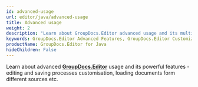 ```yaml
---
id: advanced-usage
url: editor/java/advanced-usage
title: Advanced usage
weight: 2
description: "Learn about GroupDocs.Editor advanced usage and its multiple powerful features like enabling font extraction, specifying document locale, memory usage optimisation etc."
keywords: GroupDocs.Editor Advanced Features, GroupDocs.Editor Customization, GroupDocs.Editor Advanced Features Java
productName: GroupDocs.Editor for Java
hideChildren: False
---
```

Learn about advanced [**GroupDocs.Editor**](https://products.groupdocs.com/editor/java) usage and its powerful features - editing and saving processes customisation, loading documents form different sources etc.

